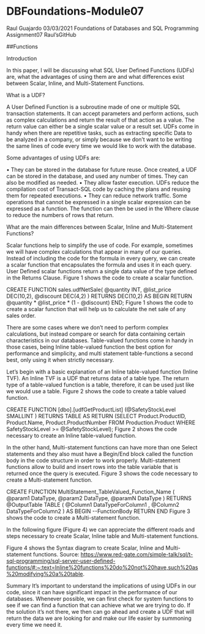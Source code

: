 # DBFoundations-Module07 

Raul Guajardo
03/03/2021
Foundations of Databases and SQL Programming
Assignment07
Raul’sGitHub

##Functions

Introduction

In this paper, I will be discussing what SQL User Defined Functions (UDFs) are, what the advantages of using them are and what differences exist between Scalar, Inline, and Multi-Statement Functions.

What is a UDF?

A User Defined Function is a subroutine made of one or multiple SQL transaction statements. It can accept parameters and perform actions, such as complex calculations and return the result of that action as a value. The return value can either be a single scalar value or a result set.
UDFs come in handy when there are repetitive tasks, such as extracting specific Data to be analyzed in a company, or simply because we don’t want to be writing the same lines of code every time we would like to work with the database.

Some advantages of using UDFs are:

•	They can be stored in the database for future reuse.
Once created, a UDF can be stored in the database, and used any number of times. They can also be modified as needed.
•	They allow faster execution.
UDFs reduce the compilation cost of Transact-SQL code by caching the plans and reusing them for repeated executions.
•	They can reduce network traffic.
Some operations that cannot be expressed in a single scalar expression can be expressed as a function. The function can then be used in the Where clause to reduce the numbers of rows that return.


What are the main differences between Scalar, Inline and Multi-Statement Functions?

Scalar functions help to simplify the use of code. For example, sometimes we will have complex calculations that appear in many of our queries. Instead of including the code for the formula in every query, we can create a scalar function that encapsulates the formula and uses it in each query.
User Defined scalar functions return a single data value of the type defined in the Returns Clause. Figure 1 shows the code to create a scalar function.

CREATE FUNCTION sales.udfNetSale(
    @quantity INT,
    @list_price DEC(10,2),
    @discount DEC(4,2)
)
RETURNS DEC(10,2)
AS 
BEGIN
    RETURN @quantity * @list_price * (1 - @discount)
END;
Figure 1 shows the code to create a scalar function that will help us to calculate the net sale of any sales order.


There are some cases where we don’t need to perform complex calculations, but instead compare or search for data containing certain characteristics in our databases. Table-valued functions come in handy in those cases, being Inline table-valued function the best option for performance and simplicity, and multi statement table-functions a second best, only using it when strictly necessary.

Let’s begin with a basic explanation of an Inline table-valued function (Inline TVF). An Inline TVF is a UDF that returns data of a table type. The return type of a table-valued function is a table, therefore, it can be used just like we would use a table. Figure 2 shows the code to create a table valued function.








CREATE FUNCTION [dbo].[udfGetProductList]
(@SafetyStockLevel SMALLINT
)
RETURNS TABLE
AS
RETURN
(SELECT Product.ProductID, 
        Product.Name, 
        Product.ProductNumber
FROM Production.Product
WHERE SafetyStockLevel >= @SafetyStockLevel);
Figure 2 shows the code necessary to create an Inline table-valued function.

In the other hand, Multi-statement functions can have more than one Select statements and they also must have a Begin/End block called the function body in the code structure in order to work properly. Multi-statement functions allow to build and insert rows into the table variable that is returned once the query is executed. Figure 3 shows the code necessary to create a Multi-statement function.

CREATE FUNCTION MultiStatement_TableValued_Function_Name
(
        @param1 DataType,
        @param2 DataType,
        @paramN DataType 
)
RETURNS 
@OutputTable TABLE
(
        @Column1 DataTypeForColumn1 ,
        @Column2 DataTypeForColumn2
)
AS
BEGIN
  --FunctionBody
RETURN
END
Figure 3 shows the code to create a Multi-statement function.

In the following figure (Figure 4) we can appreciate the different roads and steps necessary to create Scalar, Inline table and Multi-statement functions.

 
Figure 4 shows the Syntax diagram to create Scalar, Inline and Multi-statement functions. Source:
https://www.red-gate.com/simple-talk/sql/t-sql-programming/sql-server-user-defined-functions/#:~:text=Inline%20functions%20do%20not%20have,such%20as%20modifying%20a%20table.

Summary
It’s important to understand the implications of using UDFs in our code, since it can have significant impact in the performance of our databases. Whenever possible, we can first check for system functions to see if we can find a function that can achieve what we are trying to do. If the solution it’s not there, we then can go ahead and create a UDF that will return the data we are looking for and make our life easier by summoning every time we need it.
